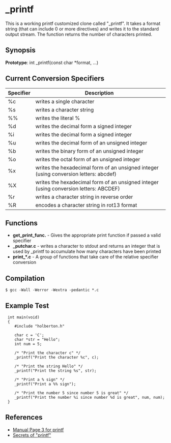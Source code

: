 # _printf
This is a working printf customized clone called "_printf". It takes a format string
(that can include 0 or more directives) and writes it to the standard output
stream. The function returns the number of characters printed.

## Synopsis
**Prototype**: int _printf(const char *format, ...)

## Current Conversion Specifiers
| Specifier | Description |
| --------  | ----------- |
| %c | writes a single character |
| %s | writes a character string |
| %% | writes the literal % |
| %d | writes the decimal form a signed integer |
| %i | writes the decimal form a signed integer |
| %u | writes the decimal form of an unsigned integer |
| %b | writes the binary form of an unsigned integer |
| %o | writes the octal form of an unsigned integer |
| %x | writes the hexadecimal form of an unsigned integer (using conversion letters: abcdef) |
| %X | writes the hexadecimal form of an unsigned integer (using conversion letters: ABCDEF) |
| %r |  writes a character string in reverse order |
| %R | encodes a character string in rot13 format |

## Functions
* **get_print_func.** - Gives the appropriate print function if passed a valid specifier
* **_putchar.c** - writes a character to stdout and returns an integer that is used by _printf to accumulate how many characters have been printed
* **print_*.c** - A group of functions that take care of the relative specifier conversion

## Compilation
```
$ gcc -Wall -Werror -Wextra -pedantic *.c
```

## Example Test
```
 int main(void)
 {
    #include "holberton.h"

    char c = 'C';
    char *str = "Hello";
    int num = 5;

    /* "Print the character c" */
    _printf("Print the character %c", c);

    /* "Print the string Hello" */
    _printf("Print the string %s", str);

    /* "Print a % sign" */
    _printf("Print a %% sign");

    /* "Print the number 5 since number 5 is great" */
    _printf("Print the number %i since number %d is great", num, num);
 }
```
## References
* [Manual Page 3 for printf](https://linux.die.net/man/3/printf)
* [Secrets of "printf"](https://www.cypress.com/file/54761/download)